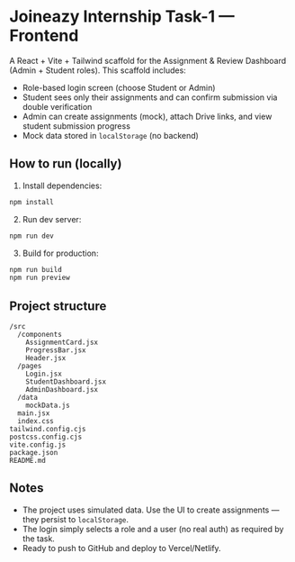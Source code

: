 # Joineazy Internship Task-1 — Frontend

A React + Vite + Tailwind scaffold for the Assignment & Review Dashboard (Admin + Student roles).
This scaffold includes:
- Role-based login screen (choose Student or Admin)
- Student sees only their assignments and can confirm submission via double verification
- Admin can create assignments (mock), attach Drive links, and view student submission progress
- Mock data stored in `localStorage` (no backend)

## How to run (locally)

1. Install dependencies:
```bash
npm install
```

2. Run dev server:
```bash
npm run dev
```

3. Build for production:
```bash
npm run build
npm run preview
```

## Project structure
```
/src
  /components
    AssignmentCard.jsx
    ProgressBar.jsx
    Header.jsx
  /pages
    Login.jsx
    StudentDashboard.jsx
    AdminDashboard.jsx
  /data
    mockData.js
  main.jsx
  index.css
tailwind.config.cjs
postcss.config.cjs
vite.config.js
package.json
README.md
```

## Notes
- The project uses simulated data. Use the UI to create assignments — they persist to `localStorage`.
- The login simply selects a role and a user (no real auth) as required by the task.
- Ready to push to GitHub and deploy to Vercel/Netlify.

